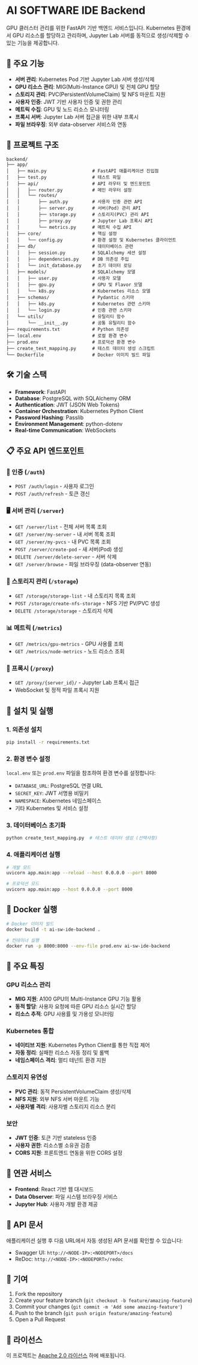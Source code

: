 # AI SOFTWARE IDE Backend

GPU 클러스터 관리를 위한 FastAPI 기반 백엔드 서비스입니다. Kubernetes 환경에서 GPU 리소스를 할당하고 관리하며, Jupyter Lab 서버를 동적으로 생성/삭제할 수 있는 기능을 제공합니다.

## 🚀 주요 기능

- **서버 관리**: Kubernetes Pod 기반 Jupyter Lab 서버 생성/삭제
- **GPU 리소스 관리**: MIG(Multi-Instance GPU) 및 전체 GPU 할당
- **스토리지 관리**: PVC(PersistentVolumeClaim) 및 NFS 마운트 지원
- **사용자 인증**: JWT 기반 사용자 인증 및 권한 관리
- **메트릭 수집**: GPU 및 노드 리소스 모니터링
- **프록시 서버**: Jupyter Lab 서버 접근을 위한 내부 프록시
- **파일 브라우징**: 외부 data-observer 서비스와 연동

## 📁 프로젝트 구조

```
backend/
├── app/
│   ├── main.py                 # FastAPI 애플리케이션 진입점
│   ├── test.py                 # 테스트 파일
│   ├── api/                    # API 라우터 및 엔드포인트
│   │   ├── router.py           # 메인 라우터 설정
│   │   └── routes/            
│   │       ├── auth.py         # 사용자 인증 관련 API
│   │       ├── server.py       # 서버(Pod) 관리 API
│   │       ├── storage.py      # 스토리지(PVC) 관리 API
│   │       ├── proxy.py        # Jupyter Lab 프록시 API
│   │       └── metrics.py      # 메트릭 수집 API
│   ├── core/                   # 핵심 설정
│   │   └── config.py           # 환경 설정 및 Kubernetes 클라이언트
│   ├── db/                     # 데이터베이스 관련
│   │   ├── session.py          # SQLAlchemy 세션 설정
│   │   ├── dependencies.py     # DB 의존성 주입
│   │   └── init_database.py    # 초기 데이터 로딩
│   ├── models/                 # SQLAlchemy 모델
│   │   ├── user.py             # 사용자 모델
│   │   ├── gpu.py              # GPU 및 Flavor 모델
│   │   └── k8s.py              # Kubernetes 리소스 모델
│   ├── schemas/                # Pydantic 스키마
│   │   ├── k8s.py              # Kubernetes 관련 스키마
│   │   └── login.py            # 인증 관련 스키마
│   └── utils/                  # 유틸리티 함수
│       └── __init__.py         # 공통 유틸리티 함수
├── requirements.txt            # Python 의존성
├── local.env                   # 로컬 환경 변수
├── prod.env                    # 프로덕션 환경 변수
├── create_test_mapping.py      # 테스트 데이터 생성 스크립트
└── Dockerfile                  # Docker 이미지 빌드 파일
```

## 🛠️ 기술 스택

- **Framework**: FastAPI
- **Database**: PostgreSQL with SQLAlchemy ORM
- **Authentication**: JWT (JSON Web Tokens)
- **Container Orchestration**: Kubernetes Python Client
- **Password Hashing**: Passlib
- **Environment Management**: python-dotenv
- **Real-time Communication**: WebSockets

## 📋 주요 API 엔드포인트

### 🔐 인증 (`/auth`)
- `POST /auth/login` - 사용자 로그인
- `POST /auth/refresh` - 토큰 갱신

### 🖥️ 서버 관리 (`/server`)
- `GET /server/list` - 전체 서버 목록 조회
- `GET /server/my-server` - 내 서버 목록 조회
- `GET /server/my-pvcs` - 내 PVC 목록 조회
- `POST /server/create-pod` - 새 서버(Pod) 생성
- `DELETE /server/delete-server` - 서버 삭제
- `GET /server/browse` - 파일 브라우징 (data-observer 연동)

### 💾 스토리지 관리 (`/storage`)
- `GET /storage/storage-list` - 내 스토리지 목록 조회
- `POST /storage/create-nfs-storage` - NFS 기반 PV/PVC 생성
- `DELETE /storage/storage` - 스토리지 삭제

### 📊 메트릭 (`/metrics`)
- `GET /metrics/gpu-metrics` - GPU 사용률 조회
- `GET /metrics/node-metrics` - 노드 리소스 조회

### 🔗 프록시 (`/proxy`)
- `GET /proxy/{server_id}/` - Jupyter Lab 프록시 접근
- WebSocket 및 정적 파일 프록시 지원

## 🔧 설치 및 실행

### 1. 의존성 설치
```bash
pip install -r requirements.txt
```

### 2. 환경 변수 설정
`local.env` 또는 `prod.env` 파일을 참조하여 환경 변수를 설정합니다:
- `DATABASE_URL`: PostgreSQL 연결 URL
- `SECRET_KEY`: JWT 서명용 비밀키
- `NAMESPACE`: Kubernetes 네임스페이스
- 기타 Kubernetes 및 서비스 설정

### 3. 데이터베이스 초기화
```bash
python create_test_mapping.py  # 테스트 데이터 생성 (선택사항)
```

### 4. 애플리케이션 실행
```bash
# 개발 모드
uvicorn app.main:app --reload --host 0.0.0.0 --port 8000

# 프로덕션 모드
uvicorn app.main:app --host 0.0.0.0 --port 8000
```

## 🐳 Docker 실행

```bash
# Docker 이미지 빌드
docker build -t ai-sw-ide-backend .

# 컨테이너 실행
docker run -p 8000:8000 --env-file prod.env ai-sw-ide-backend
```

## 🎯 주요 특징

### GPU 리소스 관리
- **MIG 지원**: A100 GPU의 Multi-Instance GPU 기능 활용
- **동적 할당**: 사용자 요청에 따른 GPU 리소스 실시간 할당
- **리소스 추적**: GPU 사용률 및 가용성 모니터링

### Kubernetes 통합
- **네이티브 지원**: Kubernetes Python Client를 통한 직접 제어
- **자동 정리**: 실패한 리소스 자동 정리 및 롤백
- **네임스페이스 격리**: 멀티 테넌트 환경 지원

### 스토리지 유연성
- **PVC 관리**: 동적 PersistentVolumeClaim 생성/삭제
- **NFS 지원**: 외부 NFS 서버 마운트 기능
- **사용자별 격리**: 사용자별 스토리지 리소스 분리

### 보안
- **JWT 인증**: 토큰 기반 stateless 인증
- **사용자 권한**: 리소스별 소유권 검증
- **CORS 지원**: 프론트엔드 연동을 위한 CORS 설정

## 🔗 연관 서비스

- **Frontend**: React 기반 웹 대시보드
- **Data Observer**: 파일 시스템 브라우징 서비스
- **Jupyter Hub**: 사용자 개발 환경 제공

## 📝 API 문서

애플리케이션 실행 후 다음 URL에서 자동 생성된 API 문서를 확인할 수 있습니다:
- Swagger UI: `http://<NODE-IP>:<NODEPORT>/docs`
- ReDoc: `http://<NODE-IP>:<NODEPORT>/redoc`

## 🤝 기여

1. Fork the repository
2. Create your feature branch (`git checkout -b feature/amazing-feature`)
3. Commit your changes (`git commit -m 'Add some amazing-feature'`)
4. Push to the branch (`git push origin feature/amazing-feature`)
5. Open a Pull Request

## 📄 라이선스

이 프로젝트는 [Apache 2.0 라이선스](LICENSE) 하에 배포됩니다. 